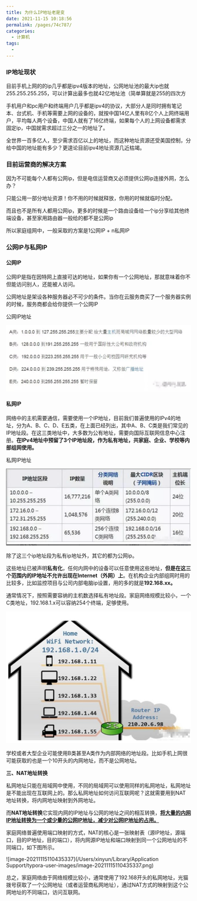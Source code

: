 ```yaml
---
title: 为什么IP地址老是变
date: 2021-11-15 10:18:56
permalink: /pages/74c787/
categories:
  - 计算机
tags:
  - 
---
```



### IP地址现状

目前手机上网的的ip几乎都是ipv4版本的地址，公网地址池的最大ip也就255.255.255.255，可以计算出最多也就42亿地址池（简单算就是255的四次方

手机用户和pc用户和终端用户几乎都是ipv4的协议，大部分人是同时拥有笔记本、台式机、手机等需要上网的设备的，就按中国14亿人里有8亿个人上网终端用户，平均每人两个设备，中国人就有了16亿终端，如果每个人的上网设备都需求固定ip，中国就需求超过三分之一的地址了。

全世界一百多亿人，至少需求百亿以上的地址，而这种地址资源还受美国控制，分给中国的地址能有多少？更遑论目前ipv4地址资源几近枯竭。



### 目前运营商的解决方案

因为不可能每个人都有公网ip，但是电信运营商又必须提供公网ip连接外网，怎么办？

只能公用一部分地址资源！你不用的时候就释放，你用的时候就临时分配。

而且也不是所有人都用公网ip，更多的时候是一个路由设备给一个ip分享给其他终端设备，甚至家用路由器一般给的都不是公网ip

所以家庭组网中，一般采取的方案是1公网IP + n私网IP 


### 公网IP与私网IP

#### 公网IP

公网IP是指在因特网上直接可达的地址，如果你有一个公网地址，那就意味着你不但能访问别人，还能被人访问。

公网地址是架设各种服务器必不可少的条件。当你在云服务商买了一个服务器实例的时候，服务商都会给你提供一个公网IP

公网IP地址

![](https://raw.githubusercontent.com/GanChuanYin/blog/gh-pages/img/20211115110913.png)

#### 私网IP

网络中的主机需要通信，需要使用一个IP地址，目前我们普遍使用的IPv4的地址，分为A、B、C、D、E五类，在上面已经列出，其中A、B、C类是我们常见的IP地址段。在这三类地址中，大多数为公有地址，需要向国际互联网信息中心注册。**在IPv4地址中预留了3个IP地址段，作为私有地址，共家庭、企业、学校等内部组网使用。**

私网IP地址

![](https://raw.githubusercontent.com/GanChuanYin/blog/gh-pages/img/20211115105022.png)

除了这三个ip地址段为私有ip地址外，其它的都为公网ip。

这些地址已被声明**私有化**，任何内网中的设备可以任意使用这些地址，**但是在这三个范围内的IP地址不允许出现在Internet（外网）上**。在机构企业内部组网时用的比较多，比如监控项目与公司内部电脑ip设置，用的多的就是**192.168.xx。**

通常情况下，按照需要容纳的主机数选择私有地址段。家庭网络规模比较小，一个C类地址，192.168.1.x可以容纳254个终端，足够使用。

![](https://raw.githubusercontent.com/GanChuanYin/blog/gh-pages/img/20211115105554.png)

学校或者大型企业可能使用B类甚至A类作为内部网络的地址段。比如手机上网很可能获取的也是一个10开头的内网地址，而不是公网地址。



**三、NAT地址转换**

​    私网地址只能在局域网中使用，不同的局域网可以使用同样的私网地址，私网地址是不能出现在互联网上的。那么私网地址如何访问互联网呢？这就需要用到NAT地址转换，将内网地址映射到外网地址。

而**NAT地址转换**它实现内网的IP地址与公网的地址之间的相互转换，**<u>将大量的内网IP地址转换为一个或少量的公网IP地址，减少对公网IP地址的占用。</u>**

​    家庭网络普遍使用端口映射的方式，NAT的核心是一张映射表（源IP地址，源端口，目的IP地址，目的端口），将内网源IP地址和端口映射到同一个公网地址的不同端口，如下图所示。

![image-20211115110435337](/Users/xinyun/Library/Application Support/typora-user-images/image-20211115110435337.png)

总之，家庭网络由于网络规模比较小，通常使用了192.168开头的私网地址，光猫拨号获取了一个公网地址（或者运营商私网地址），通过NAT方式的映射到这个公网地址的不同端口，访问互联网。


